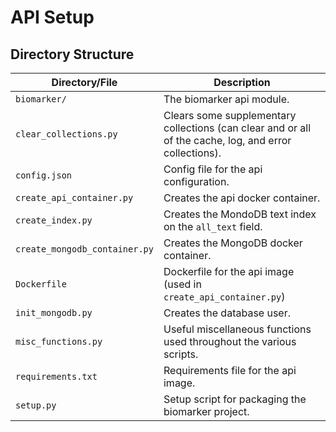 # API Setup

## Directory Structure

| Directory/File                | Description                                                                                            |
| ----------------------------- | ------------------------------------------------------------------------------------------------------ |
| `biomarker/`                  | The biomarker api module.                                                                              |
| `clear_collections.py`        | Clears some supplementary collections (can clear and or all of the cache, log, and error collections). |
| `config.json`                 | Config file for the api configuration.                                                                 |
| `create_api_container.py`     | Creates the api docker container.                                                                      |
| `create_index.py`             | Creates the MondoDB text index on the `all_text` field.                                                |
| `create_mongodb_container.py` | Creates the MongoDB docker container.                                                                  |
| `Dockerfile`                  | Dockerfile for the api image (used in `create_api_container.py`)                                       |
| `init_mongodb.py`             | Creates the database user.                                                                             |
| `misc_functions.py`           | Useful miscellaneous functions used throughout the various scripts.                                    |
| `requirements.txt`            | Requirements file for the api image.                                                                   |
| `setup.py`                    | Setup script for packaging the biomarker project.                                                      |
